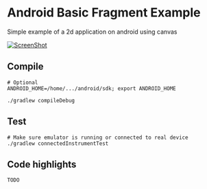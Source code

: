 Android Basic Fragment Example
==============================

Simple example of a 2d application on android using canvas

[![ScreenShot](https://raw.github.com/joninvski/android_graphics_example/master/images/bubbleYoutubeScreenshot.png)](http://youtu.be/nNqc57o9UCo)


Compile
-------

    # Optional
    ANDROID_HOME=/home/.../android/sdk; export ANDROID_HOME

    ./gradlew compileDebug

Test
----

    # Make sure emulator is running or connected to real device
    ./gradlew connectedInstrumentTest


Code highlights
---------------

    TODO
